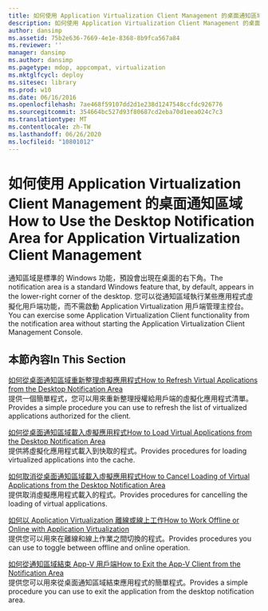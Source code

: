 ```yaml
---
title: 如何使用 Application Virtualization Client Management 的桌面通知區域
description: 如何使用 Application Virtualization Client Management 的桌面通知區域
author: dansimp
ms.assetid: 75b2e636-7669-4e1e-8368-8b9fca567a84
ms.reviewer: ''
manager: dansimp
ms.author: dansimp
ms.pagetype: mdop, appcompat, virtualization
ms.mktglfcycl: deploy
ms.sitesec: library
ms.prod: w10
ms.date: 06/16/2016
ms.openlocfilehash: 7ae468f59107dd2d1e238d1247548ccfdc926776
ms.sourcegitcommit: 354664bc527d93f80687cd2eba70d1eea024c7c3
ms.translationtype: MT
ms.contentlocale: zh-TW
ms.lasthandoff: 06/26/2020
ms.locfileid: "10801012"
---
```

# <span data-ttu-id="8d76c-103">如何使用 Application Virtualization Client Management 的桌面通知區域</span><span class="sxs-lookup"><span data-stu-id="8d76c-103">How to Use the Desktop Notification Area for Application Virtualization Client Management</span></span>


<span data-ttu-id="8d76c-104">通知區域是標準的 Windows 功能，預設會出現在桌面的右下角。</span><span class="sxs-lookup"><span data-stu-id="8d76c-104">The notification area is a standard Windows feature that, by default, appears in the lower-right corner of the desktop.</span></span> <span data-ttu-id="8d76c-105">您可以從通知區域執行某些應用程式虛擬化用戶端功能，而不需啟動 Application Virtualization 用戶端管理主控台。</span><span class="sxs-lookup"><span data-stu-id="8d76c-105">You can exercise some Application Virtualization Client functionality from the notification area without starting the Application Virtualization Client Management Console.</span></span>

## <span data-ttu-id="8d76c-106">本節內容</span><span class="sxs-lookup"><span data-stu-id="8d76c-106">In This Section</span></span>


<a href="" id="how-to-refresh-virtual-applications-from-the-desktop-notification-area"></a>[<span data-ttu-id="8d76c-107">如何從桌面通知區域重新整理虛擬應用程式</span><span class="sxs-lookup"><span data-stu-id="8d76c-107">How to Refresh Virtual Applications from the Desktop Notification Area</span></span>](how-to-refresh-virtual-applications-from-the-desktop-notification-area.md)  
<span data-ttu-id="8d76c-108">提供一個簡單程式，您可以用來重新整理授權給用戶端的虛擬化應用程式清單。</span><span class="sxs-lookup"><span data-stu-id="8d76c-108">Provides a simple procedure you can use to refresh the list of virtualized applications authorized for the client.</span></span>

<a href="" id="how-to-load-virtual-applications-from-the-desktop-notification-area"></a>[<span data-ttu-id="8d76c-109">如何從桌面通知區域載入虛擬應用程式</span><span class="sxs-lookup"><span data-stu-id="8d76c-109">How to Load Virtual Applications from the Desktop Notification Area</span></span>](how-to-load-virtual-applications-from-the-desktop-notification-area.md)  
<span data-ttu-id="8d76c-110">提供將虛擬化應用程式載入到快取的程式。</span><span class="sxs-lookup"><span data-stu-id="8d76c-110">Provides procedures for loading virtualized applications into the cache.</span></span>

<a href="" id="how-to-cancel-loading-of-virtual-applications-from-the-desktop-notification-area"></a>[<span data-ttu-id="8d76c-111">如何取消從桌面通知區域載入虛擬應用程式</span><span class="sxs-lookup"><span data-stu-id="8d76c-111">How to Cancel Loading of Virtual Applications from the Desktop Notification Area</span></span>](how-to-cancel-loading-of-virtual-applications-from-the-desktop-notification-area.md)  
<span data-ttu-id="8d76c-112">提供取消虛擬應用程式載入的程式。</span><span class="sxs-lookup"><span data-stu-id="8d76c-112">Provides procedures for cancelling the loading of virtual applications.</span></span>

<a href="" id="how-to-work-offline-or-online-with-application-virtualization"></a>[<span data-ttu-id="8d76c-113">如何以 Application Virtualization 離線或線上工作</span><span class="sxs-lookup"><span data-stu-id="8d76c-113">How to Work Offline or Online with Application Virtualization</span></span>](how-to-work-offline-or-online-with-application-virtualization.md)  
<span data-ttu-id="8d76c-114">提供您可以用來在離線和線上作業之間切換的程式。</span><span class="sxs-lookup"><span data-stu-id="8d76c-114">Provides procedures you can use to toggle between offline and online operation.</span></span>

<a href="" id="how-to-exit-the-app-v-client-from-the-notification-area"></a>[<span data-ttu-id="8d76c-115">如何從通知區域結束 App-V 用戶端</span><span class="sxs-lookup"><span data-stu-id="8d76c-115">How to Exit the App-V Client from the Notification Area</span></span>](how-to-exit-the-app-v-client-from-the-notification-area.md)  
<span data-ttu-id="8d76c-116">提供您可以用來從桌面通知區域結束應用程式的簡單程式。</span><span class="sxs-lookup"><span data-stu-id="8d76c-116">Provides a simple procedure you can use to exit the application from the desktop notification area.</span></span>

 

 





